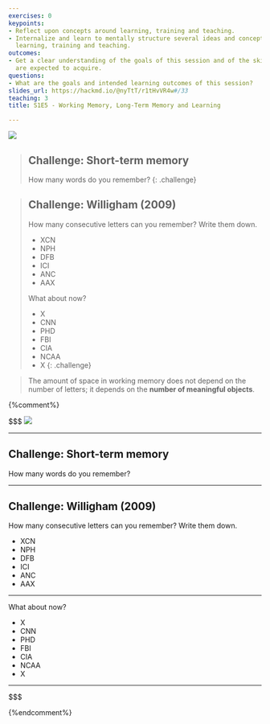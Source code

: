 ```yaml
---
exercises: 0
keypoints:
- Reflect upon concepts around learning, training and teaching.
- Internalize and learn to mentally structure several ideas and concepts related to
  learning, training and teaching.
outcomes:
- Get a clear understanding of the goals of this session and of the skil the learners
  are expected to acquire.
questions:
- What are the goals and intended learning outcomes of this session?
slides_url: https://hackmd.io/@nyTtT/r1tHvVR4w#/33
teaching: 3
title: S1E5 - Working Memory, Long-Term Memory and Learning

---
```


![](https://i.imgur.com/mCRBRqu.png)



> ## Challenge: Short-term memory
>
> How many words do you remember?
{: .challenge}

> ## Challenge: Willigham (2009)
>
> How many consecutive letters can you remember? Write them down.
>
> - XCN
> - NPH
> - DFB
> - ICI
> - ANC
> - AAX
>
> What about now?
>
> - X
> - CNN
> - PHD
> - FBI
> - CIA
> - NCAA
> - X
{: .challenge}

> The amount of space in working memory does not depend on the number of letters; it depends on the **number of meaningful objects**.

{%comment%}

$$$
![](https://i.imgur.com/mCRBRqu.png)

---

## Challenge: Short-term memory

How many words do you remember?

---

## Challenge: Willigham (2009)

How many consecutive letters can you remember? Write them down.

- XCN
- NPH
- DFB
- ICI
- ANC
- AAX

---

What about now?

- X
- CNN
- PHD
- FBI
- CIA
- NCAA
- X

---

$$$

{%endcomment%}
